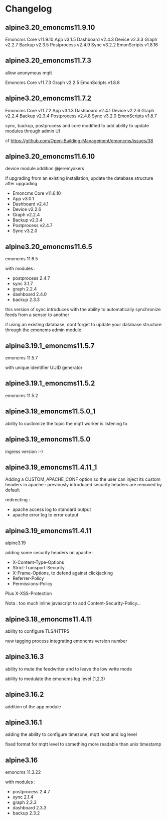 # Changelog

## alpine3.20_emoncms11.9.10

Emoncms Core v11.9.10
App v3.1.5
Dashboard v2.4.3
Device v2.3.3
Graph v2.2.7
Backup v2.3.5
Postprocess v2.4.9
Sync v3.2.2
EmonScripts v1.8.16

## alpine3.20_emoncms11.7.3

allow anonymous mqtt

Emoncms Core v11.7.3
Graph v2.2.5
EmonScripts v1.8.8

## alpine3.20_emoncms11.7.2

Emoncms Core v11.7.2
App v3.1.3
Dashboard v2.4.1
Device v2.2.6
Graph v2.2.4
Backup v2.3.4
Postprocess v2.4.8
Sync v3.2.0
EmonScripts v1.8.7

sync, backup, postprocess and core modified to add ability to update modules through admin UI

cf https://github.com/Open-Building-Management/emoncms/issues/38

## alpine3.20_emoncms11.6.10

device module addition @jeremyakers

if upgrading from an existing installation, update the database structure after upgrading

- Emoncms Core v11.6.10
- App v3.0.1
- Dashboard v2.4.1
- Device v2.2.6
- Graph v2.2.4
- Backup v2.3.4
- Postprocess v2.4.7
- Sync v3.2.0

## alpine3.20_emoncms11.6.5

emoncms 11.6.5

with modules :

- postprocess 2.4.7
- sync 3.1.7
- graph 2.2.4
- dashboard 2.4.0
- backup 2.3.3

this version of sync introduces with the ability to automatically synchronize feeds from a sensor to another

if using an existing database, dont forget to update your database structure through the emoncms admin module

## alpine3.19.1_emoncms11.5.7

emoncms 11.5.7

with unique identifier UUID generator

## alpine3.19.1_emoncms11.5.2

emoncms 11.5.2

## alpine3.19_emoncms11.5.0_1

ability to customize the topic the mqtt worker is listening to

## alpine3.19_emoncms11.5.0

ingress version :-)

## alpine3.19_emoncms11.4.11_1

Adding a CUSTOM_APACHE_CONF option so the user can inject its custom headers in apache :
previously introduced security headers are removed by default

redirecting :

- apache access log to standard output
- apache error log to error output

## alpine3.19_emoncms11.4.11

alpine3.19

adding some security headers on apache :

- X-Content-Type-Options
- Strict-Transport-Security
- X-Frame-Options, to defend against clickjacking
- Referrer-Policy
- Permissions-Policy

Plus X-XSS-Protection

Nota : too much inline javascript to add Content-Security-Policy...

## alpine3.18_emoncms11.4.11

ability to configure TLS/HTTPS

new tagging process integrating emoncms version number

## alpine3.16.3

ability to mute the feedwriter and to leave the low write mode

ability to modulate the emoncms log level (1,2,3)

## alpine3.16.2

addition of the app module

## alpine3.16.1

adding the ability to configure timezone, mqtt host and log level

fixed format for mqtt level to something more readable than unix timestamp

## alpine3.16

emoncms 11.3.22

with modules :

- postprocess 2.4.7
- sync 2.1.4
- graph 2.2.3
- dashboard 2.3.3
- backup 2.3.2
